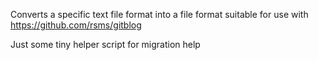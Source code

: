 Converts a specific text file format into a file format suitable for use with https://github.com/rsms/gitblog

Just some tiny helper script for migration help
